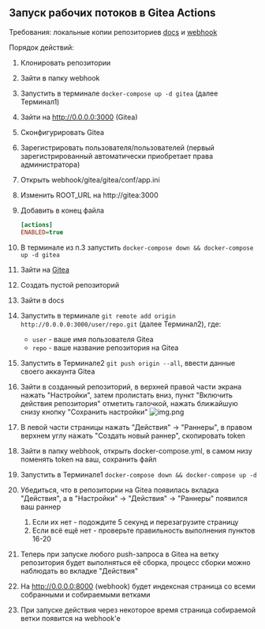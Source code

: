 ## Запуск рабочих потоков в Gitea Actions
Требования: локальные копии репозиториев [docs](https://github.com/UnicPlay/docs) 
и [webhook](https://github.com/UnicPlay/webhook)

Порядок действий:
1. Клонировать репозитории
2. Зайти в папку webhook
3. Запустить в терминале `docker-compose up -d gitea` (далее Терминал1)
4. Зайти на http://0.0.0.0:3000 (Gitea)
5. Сконфигурировать Gitea 
6. Зарегистрировать пользователя/пользователей (первый зарегистрированный автоматически приобретает права администратора)
7. Открыть webhook/gitea/gitea/conf/app.ini
8. Изменить ROOT_URL на http://gitea:3000
9. Добавить в конец файла 
    ```ini 
    [actions]
    ENABLED=true 
    ```
10. В терминале из п.3 запустить `docker-compose down && docker-compose up -d gitea`
11. Зайти на [Gitea](http://0.0.0.0:3000)
12. Создать пустой репозиторий
13. Зайти в docs
14. Запустить в терминале `git remote add origin http://0.0.0.0:3000/user/repo.git` (далее Терминал2), где:
    - `user` - ваше имя пользователя Gitea
    - `repo` - ваше название репозитория на Gitea
15. Запустить в Терминале2 `git push origin --all`, ввести данные своего аккаунта Gitea
16. Зайти в созданный репозиторий, в верхней правой части экрана нажать "Настройки",
    затем пролистать вниз, пункт "Включить действия репозитория" отметить галочкой, нажать ближайшую снизу кнопку "Сохранить настройки"
    ![img.png](https://i.imgur.com/Kz0zg8W.png)
17. В левой части страницы нажать "Действия" -> "Раннеры", в правом верхнем углу нажать "Создать новый раннер", скопировать token
18. Зайти в папку webhook, открыть docker-compose.yml, в самом низу поменять token на ваш, сохранить файл
19. Запустить в Терминале1 `docker-compose down && docker-compose up -d`
20. Убедиться, что в репозитории на Gitea появилась вкладка "Действия", а в "Настройки" -> "Действия" -> "Раннеры" появился ваш раннер
    1. Если их нет - подождите 5 секунд и перезагрузите страницу
    2. Если всё ещё нет - проверьте правильность выполнения пунктов 16-20

21. Теперь при запуске любого push-запроса в Gitea на ветку репозитория будет выполняться её сборка, процесс сборки можно наблюдать во вкладке "Действия"
22. На http://0.0.0.0:8000 (webhook) будет индексная страница со всеми собранными и собираемыми ветками
23. При запуске действия через некоторое время страница собираемой ветки появится на webhook'e
